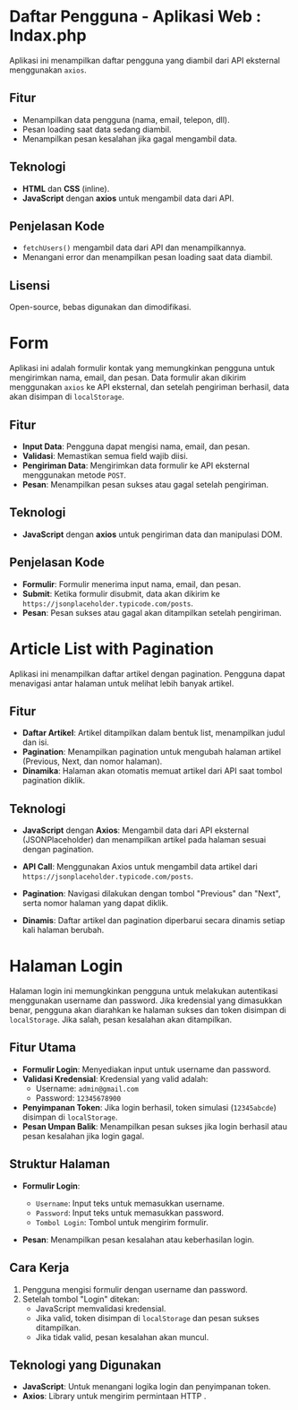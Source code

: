 <!-- index.php -->

# Daftar Pengguna - Aplikasi Web : Indax.php

Aplikasi ini menampilkan daftar pengguna yang diambil dari API eksternal menggunakan `axios`.

## Fitur 
- Menampilkan data pengguna (nama, email, telepon, dll).
- Pesan loading saat data sedang diambil.
- Menampilkan pesan kesalahan jika gagal mengambil data.

## Teknologi
- **HTML** dan **CSS** (inline).
- **JavaScript** dengan **axios** untuk mengambil data dari API.

## Penjelasan Kode
- `fetchUsers()` mengambil data dari API dan menampilkannya.
- Menangani error dan menampilkan pesan loading saat data diambil.

## Lisensi
Open-source, bebas digunakan dan dimodifikasi.



<!-- forminput.php -->
#  Form

Aplikasi ini adalah formulir kontak yang memungkinkan pengguna untuk mengirimkan nama, email, dan pesan. Data formulir akan dikirim menggunakan `axios` ke API eksternal, dan setelah pengiriman berhasil, data akan disimpan di `localStorage`.

## Fitur
- **Input Data**: Pengguna dapat mengisi nama, email, dan pesan.
- **Validasi**: Memastikan semua field wajib diisi.
- **Pengiriman Data**: Mengirimkan data formulir ke API eksternal menggunakan metode `POST`.
- **Pesan**: Menampilkan pesan sukses atau gagal setelah pengiriman.

## Teknologi
- **JavaScript** dengan **axios** untuk pengiriman data dan manipulasi DOM.


## Penjelasan Kode
- **Formulir**: Formulir menerima input nama, email, dan pesan.
- **Submit**: Ketika formulir disubmit, data akan dikirim ke `https://jsonplaceholder.typicode.com/posts`.
- **Pesan**: Pesan sukses atau gagal akan ditampilkan setelah pengiriman.



<!-- paginate.php -->
# Article List with Pagination

Aplikasi ini menampilkan daftar artikel dengan pagination. Pengguna dapat menavigasi antar halaman untuk melihat lebih banyak artikel.

## Fitur
- **Daftar Artikel**: Artikel ditampilkan dalam bentuk list, menampilkan judul dan isi.
- **Pagination**: Menampilkan pagination untuk mengubah halaman artikel (Previous, Next, dan nomor halaman).
- **Dinamika**: Halaman akan otomatis memuat artikel dari API saat tombol pagination diklik.

## Teknologi

- **JavaScript** dengan **Axios**: Mengambil data dari API eksternal (JSONPlaceholder) dan menampilkan artikel pada halaman sesuai dengan pagination.


- **API Call**: Menggunakan Axios untuk mengambil data artikel dari `https://jsonplaceholder.typicode.com/posts`.
- **Pagination**: Navigasi dilakukan dengan tombol "Previous" dan "Next", serta nomor halaman yang dapat diklik.
- **Dinamis**: Daftar artikel dan pagination diperbarui secara dinamis setiap kali halaman berubah.


<!-- login.php -->
# Halaman Login

Halaman login ini memungkinkan pengguna untuk melakukan autentikasi menggunakan username dan password. Jika kredensial yang dimasukkan benar, pengguna akan diarahkan ke halaman sukses dan token disimpan di `localStorage`. Jika salah, pesan kesalahan akan ditampilkan.

## Fitur Utama

- **Formulir Login**: Menyediakan input untuk username dan password.
- **Validasi Kredensial**: Kredensial yang valid adalah:
  - Username: `admin@gmail.com`
  - Password: `12345678900`
- **Penyimpanan Token**: Jika login berhasil, token simulasi (`12345abcde`) disimpan di `localStorage`.
- **Pesan Umpan Balik**: Menampilkan pesan sukses jika login berhasil atau pesan kesalahan jika login gagal.

## Struktur Halaman

- **Formulir Login**:
  - `Username`: Input teks untuk memasukkan username.
  - `Password`: Input teks untuk memasukkan password.
  - `Tombol Login`: Tombol untuk mengirim formulir.

- **Pesan**: Menampilkan pesan kesalahan atau keberhasilan login.

## Cara Kerja

1. Pengguna mengisi formulir dengan username dan password.
2. Setelah tombol "Login" ditekan:
   - JavaScript memvalidasi kredensial.
   - Jika valid, token disimpan di `localStorage` dan pesan sukses ditampilkan.
   - Jika tidak valid, pesan kesalahan akan muncul.

## Teknologi yang Digunakan

- **JavaScript**: Untuk menangani logika login dan penyimpanan token.
- **Axios**: Library untuk mengirim permintaan HTTP .

